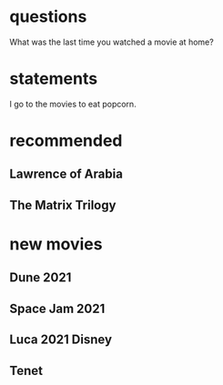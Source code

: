 # questions
What was the last time you watched a movie at home?
# statements
I go to the movies to eat popcorn.


# recommended
## Lawrence of Arabia
## The Matrix Trilogy


# new movies

## Dune 2021


## Space Jam 2021

## Luca 2021 Disney

## Tenet


